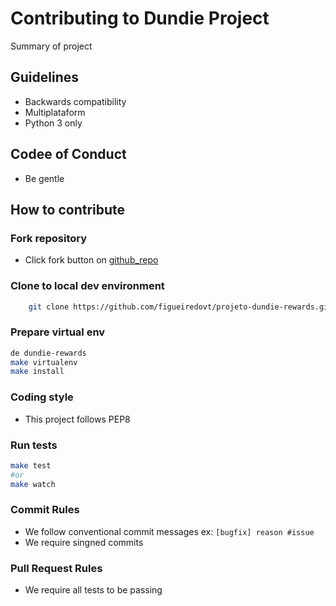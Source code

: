 # Contributing to Dundie Project

Summary of project

## Guidelines

- Backwards compatibility
- Multiplataform
- Python 3 only

## Codee of Conduct

- Be gentle

## How to contribute

### Fork repository

- Click fork button on [github_repo](https://github.com/figueiredovt/projeto-dundie-rewards)

### Clone to local dev environment

```bash
    git clone https://github.com/figueiredovt/projeto-dundie-rewards.git

```
### Prepare virtual env

```bash
de dundie-rewards
make virtualenv
make install
```

### Coding style

- This project follows PEP8

### Run tests

```bash
make test
#or
make watch
```
### Commit Rules

- We follow conventional commit messages ex: `[bugfix] reason #issue`
- We require singned commits

### Pull Request Rules

- We require all tests to be passing
